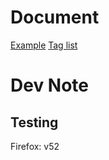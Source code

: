 # Document

[Example](https://absol.cf/libs/absol-acomp/demo)
[Tag list](https://absol.cf/libs/absol-acomp/document)

# Dev Note

## Testing

Firefox: v52